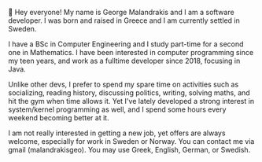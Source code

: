 👋 Hey everyone! My name is George Malandrakis and I am a software developer. I was born and raised in Greece and I am currently settled in Sweden. 

  I have a BSc in Computer Engineering and I study part-time for a second one in Mathematics. I have been interested in computer 
programming since my teen years, and work as a fulltime developer since 2018, focusing in Java.

  Unlike other devs, I prefer to spend my spare time on activities such as socializing, reading history, discussing politics, writing, solving maths, and hit the gym when time allows it. Yet I've lately developed a strong interest in system/kernel programming as well, and I spend some hours every weekend becoming better at it.

  I am not really interested in getting a new job, yet offers are always welcome, especially for work in Sweden or Norway. You can contact me via gmail (malandrakisgeo). You may use Greek, English, German, or Swedish. 



<!---
malandrakisgeo/malandrakisgeo is a ✨ special ✨ repository because its `README.md` (this file) appears on your GitHub profile.
You can click the Preview link to take a look at your changes.
--->
